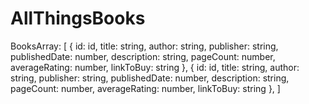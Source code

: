 # AllThingsBooks

BooksArray: [
  {
    id: id,
    title: string,
    author: string,
    publisher: string,
    publishedDate: number,
    description: string,
    pageCount: number,
    averageRating: number,
    linkToBuy: string
  },
  {
    id: id,
    title: string,
    author: string,
    publisher: string,
    publishedDate: number,
    description: string,
    pageCount: number,
    averageRating: number,
    linkToBuy: string
  },
]
  

